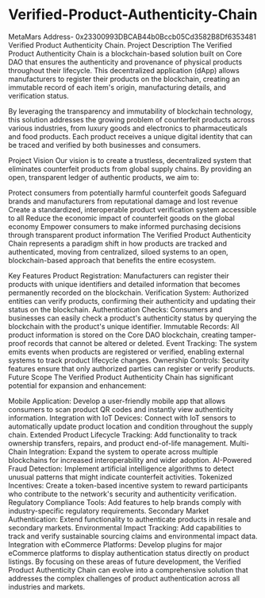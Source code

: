 # Verified-Product-Authenticity-Chain
MetaMars Address- 0x23300993DBCAB44b0Bccb05Cd3582B8Df6353481
Verified Product Authenticity Chain.
Project Description
The Verified Product Authenticity Chain is a blockchain-based solution built on Core DAO that ensures the authenticity and provenance of physical products throughout their lifecycle. This decentralized application (dApp) allows manufacturers to register their products on the blockchain, creating an immutable record of each item's origin, manufacturing details, and verification status.

By leveraging the transparency and immutability of blockchain technology, this solution addresses the growing problem of counterfeit products across various industries, from luxury goods and electronics to pharmaceuticals and food products. Each product receives a unique digital identity that can be traced and verified by both businesses and consumers.

Project Vision
Our vision is to create a trustless, decentralized system that eliminates counterfeit products from global supply chains. By providing an open, transparent ledger of authentic products, we aim to:

Protect consumers from potentially harmful counterfeit goods
Safeguard brands and manufacturers from reputational damage and lost revenue
Create a standardized, interoperable product verification system accessible to all
Reduce the economic impact of counterfeit goods on the global economy
Empower consumers to make informed purchasing decisions through transparent product information
The Verified Product Authenticity Chain represents a paradigm shift in how products are tracked and authenticated, moving from centralized, siloed systems to an open, blockchain-based approach that benefits the entire ecosystem.

Key Features
Product Registration: Manufacturers can register their products with unique identifiers and detailed information that becomes permanently recorded on the blockchain.
Verification System: Authorized entities can verify products, confirming their authenticity and updating their status on the blockchain.
Authentication Checks: Consumers and businesses can easily check a product's authenticity status by querying the blockchain with the product's unique identifier.
Immutable Records: All product information is stored on the Core DAO blockchain, creating tamper-proof records that cannot be altered or deleted.
Event Tracking: The system emits events when products are registered or verified, enabling external systems to track product lifecycle changes.
Ownership Controls: Security features ensure that only authorized parties can register or verify products.
Future Scope
The Verified Product Authenticity Chain has significant potential for expansion and enhancement:

Mobile Application: Develop a user-friendly mobile app that allows consumers to scan product QR codes and instantly view authenticity information.
Integration with IoT Devices: Connect with IoT sensors to automatically update product location and condition throughout the supply chain.
Extended Product Lifecycle Tracking: Add functionality to track ownership transfers, repairs, and product end-of-life management.
Multi-Chain Integration: Expand the system to operate across multiple blockchains for increased interoperability and wider adoption.
AI-Powered Fraud Detection: Implement artificial intelligence algorithms to detect unusual patterns that might indicate counterfeit activities.
Tokenized Incentives: Create a token-based incentive system to reward participants who contribute to the network's security and authenticity verification.
Regulatory Compliance Tools: Add features to help brands comply with industry-specific regulatory requirements.
Secondary Market Authentication: Extend functionality to authenticate products in resale and secondary markets.
Environmental Impact Tracking: Add capabilities to track and verify sustainable sourcing claims and environmental impact data.
Integration with eCommerce Platforms: Develop plugins for major eCommerce platforms to display authentication status directly on product listings.
By focusing on these areas of future development, the Verified Product Authenticity Chain can evolve into a comprehensive solution that addresses the complex challenges of product authentication across all industries and markets.

